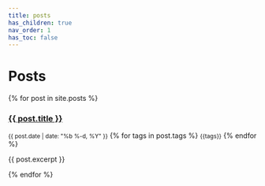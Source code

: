 ```yaml
---
title: posts
has_children: true
nav_order: 1
has_toc: false
---
```


# Posts

{% for post in site.posts %}
<h3><a href="{{ site.baseurl }}{{ post.url }}">{{ post.title }}</a> </h3>

<div>

<small class="fs-1 d-inline btn btn-blue">{{ post.date | date: "%b %-d, %Y" }}</small>
{% for tags in post.tags %} 
<small class="fs-1 d-inline btn">{{tags}}</small> {% endfor %}

</div>

<p>{{ post.excerpt }}</p>
{% endfor %}

